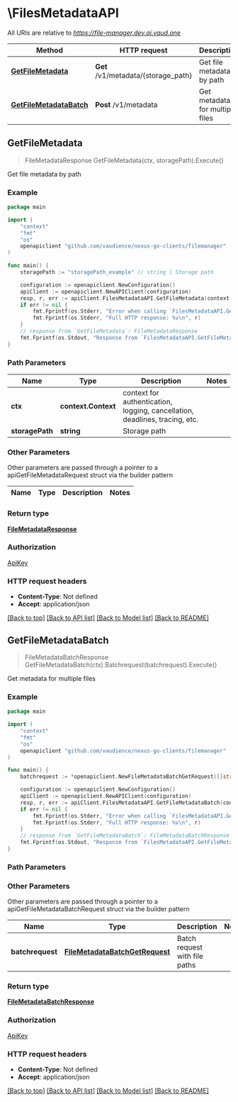 # \FilesMetadataAPI

All URIs are relative to *https://file-manager.dev.ai.vaud.one*

Method | HTTP request | Description
------------- | ------------- | -------------
[**GetFileMetadata**](FilesMetadataAPI.md#GetFileMetadata) | **Get** /v1/metadata/{storage_path} | Get file metadata by path
[**GetFileMetadataBatch**](FilesMetadataAPI.md#GetFileMetadataBatch) | **Post** /v1/metadata | Get metadata for multiple files



## GetFileMetadata

> FileMetadataResponse GetFileMetadata(ctx, storagePath).Execute()

Get file metadata by path



### Example

```go
package main

import (
	"context"
	"fmt"
	"os"
	openapiclient "github.com/vaudience/nexus-go-clients/filemanager"
)

func main() {
	storagePath := "storagePath_example" // string | Storage path

	configuration := openapiclient.NewConfiguration()
	apiClient := openapiclient.NewAPIClient(configuration)
	resp, r, err := apiClient.FilesMetadataAPI.GetFileMetadata(context.Background(), storagePath).Execute()
	if err != nil {
		fmt.Fprintf(os.Stderr, "Error when calling `FilesMetadataAPI.GetFileMetadata``: %v\n", err)
		fmt.Fprintf(os.Stderr, "Full HTTP response: %v\n", r)
	}
	// response from `GetFileMetadata`: FileMetadataResponse
	fmt.Fprintf(os.Stdout, "Response from `FilesMetadataAPI.GetFileMetadata`: %v\n", resp)
}
```

### Path Parameters


Name | Type | Description  | Notes
------------- | ------------- | ------------- | -------------
**ctx** | **context.Context** | context for authentication, logging, cancellation, deadlines, tracing, etc.
**storagePath** | **string** | Storage path | 

### Other Parameters

Other parameters are passed through a pointer to a apiGetFileMetadataRequest struct via the builder pattern


Name | Type | Description  | Notes
------------- | ------------- | ------------- | -------------


### Return type

[**FileMetadataResponse**](FileMetadataResponse.md)

### Authorization

[ApiKey](../README.md#ApiKey)

### HTTP request headers

- **Content-Type**: Not defined
- **Accept**: application/json

[[Back to top]](#) [[Back to API list]](../README.md#documentation-for-api-endpoints)
[[Back to Model list]](../README.md#documentation-for-models)
[[Back to README]](../README.md)


## GetFileMetadataBatch

> FileMetadataBatchResponse GetFileMetadataBatch(ctx).Batchrequest(batchrequest).Execute()

Get metadata for multiple files



### Example

```go
package main

import (
	"context"
	"fmt"
	"os"
	openapiclient "github.com/vaudience/nexus-go-clients/filemanager"
)

func main() {
	batchrequest := *openapiclient.NewFileMetadataBatchGetRequest([]string{"StoragePaths_example"}) // FileMetadataBatchGetRequest | Batch request with file paths

	configuration := openapiclient.NewConfiguration()
	apiClient := openapiclient.NewAPIClient(configuration)
	resp, r, err := apiClient.FilesMetadataAPI.GetFileMetadataBatch(context.Background()).Batchrequest(batchrequest).Execute()
	if err != nil {
		fmt.Fprintf(os.Stderr, "Error when calling `FilesMetadataAPI.GetFileMetadataBatch``: %v\n", err)
		fmt.Fprintf(os.Stderr, "Full HTTP response: %v\n", r)
	}
	// response from `GetFileMetadataBatch`: FileMetadataBatchResponse
	fmt.Fprintf(os.Stdout, "Response from `FilesMetadataAPI.GetFileMetadataBatch`: %v\n", resp)
}
```

### Path Parameters



### Other Parameters

Other parameters are passed through a pointer to a apiGetFileMetadataBatchRequest struct via the builder pattern


Name | Type | Description  | Notes
------------- | ------------- | ------------- | -------------
 **batchrequest** | [**FileMetadataBatchGetRequest**](FileMetadataBatchGetRequest.md) | Batch request with file paths | 

### Return type

[**FileMetadataBatchResponse**](FileMetadataBatchResponse.md)

### Authorization

[ApiKey](../README.md#ApiKey)

### HTTP request headers

- **Content-Type**: Not defined
- **Accept**: application/json

[[Back to top]](#) [[Back to API list]](../README.md#documentation-for-api-endpoints)
[[Back to Model list]](../README.md#documentation-for-models)
[[Back to README]](../README.md)

